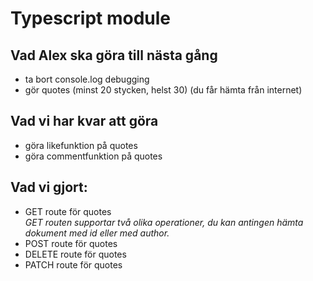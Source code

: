 
# Typescript module

## Vad Alex ska göra till nästa gång
* ta bort console.log debugging
* gör quotes (minst 20 stycken, helst 30) (du får hämta från internet)

## Vad vi har kvar att göra
* göra likefunktion på quotes
* göra commentfunktion på quotes

## Vad vi gjort:
* GET route för quotes   
*GET routen supportar två olika operationer, du kan antingen hämta dokument med id eller med author.*
* POST route för quotes
* DELETE route för quotes
* PATCH route för quotes
